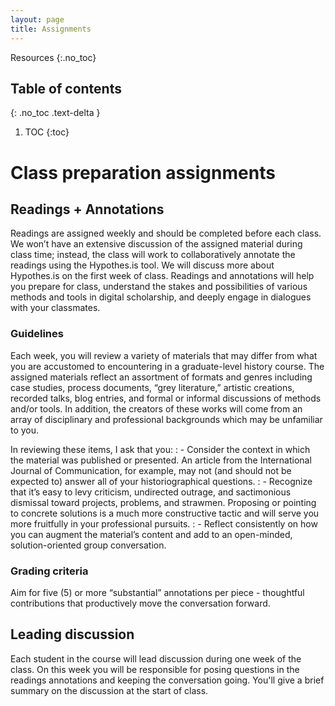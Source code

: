 ```yaml
---
layout: page
title: Assignments
---
```

Resources
{:.no_toc}

## Table of contents
{: .no_toc .text-delta }

1. TOC
{:toc}

# Class preparation assignments

## Readings + Annotations
Readings are assigned weekly and should be completed before each class. We won’t have an extensive discussion of the assigned material during class time; instead, the class will work to collaboratively annotate the readings using the Hypothes.is tool. We will discuss more about Hypothes.is on the first week of class. Readings and annotations will help you prepare for class, understand the stakes and possibilities of various methods and tools in digital scholarship, and deeply engage in dialogues with your classmates.

### Guidelines
Each week, you will review a variety of materials that may differ from what you are accustomed to encountering in a graduate-level history course. The assigned materials reflect an assortment of formats and genres including case studies, process documents, “grey literature,” artistic creations, recorded talks, blog entries, and formal or informal discussions of methods and/or tools. In addition, the creators of these works will come from an array of disciplinary and professional backgrounds which may be unfamiliar to you.

In reviewing these items, I ask that you:
: - Consider the context in which the material was published or presented. An article from the International Journal of Communication, for example, may not (and should not be expected to) answer all of your historiographical questions.
: - Recognize that it’s easy to levy criticism, undirected outrage, and sactimonious dismissal toward projects, problems, and strawmen. Proposing or pointing to concrete solutions is a much more constructive tactic and will serve you more fruitfully in your professional pursuits.
: - Reflect consistently on how you can augment the material’s content and add to an open-minded, solution-oriented group conversation.

### Grading criteria
Aim for five (5) or more “substantial” annotations per piece - thoughtful contributions that productively move the conversation forward.

## Leading discussion
Each student in the course will lead discussion during one week of the class. On this week you will be responsible for posing questions in the readings annotations and keeping the conversation going. You'll give a brief summary on the discussion at the start of class.